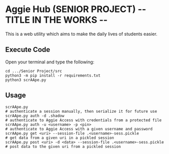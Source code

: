 # Aggie Hub (SENIOR PROJECT) -- TITLE IN THE WORKS --

This is a web utility which aims to make the daily lives of students easier.

## Execute Code

Open your terminal and type the following:

```
cd .../Senior Project/src
python3 -m pip install -r requirements.txt
python3 scrAApe.py
```

## Usage

```
scrAApe.py                                                                      # authenticate a session manually, then serialize it for future use
scrAApe.py auth -d .shadow                                                      # authenticate to Aggie Access with credentials from a protected file
scrAApe.py auth -u <username> -p <pin>                                          # authenticate to Aggie Access with a given username and password
scrAApe.py get <uri> --session-file .<username>-sess.pickle                      # get data from a given uri in a pickled session
scrAApe.py post <uri> -d <data> --session-file .<username>-sess.pickle           # post data to the given uri from a pickled session
```
